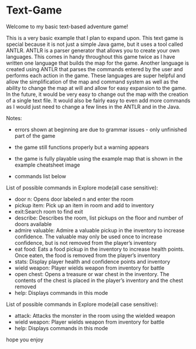 # Text-Game

Welcome to my basic text-based adventure game!

This is a very basic example that I plan to expand upon. This text game is special because it is not just a simple Java game, but it uses a tool called ANTLR. ANTLR is a parser generator that allows you to create your own languages. This comes in handy throughout this game twice as I have written one language that builds the map for the game. Another language is created using ANTLR that parses the commands entered by the user and performs each action in the game. These languages are super helpful and allow the simplification of the map and command system as well as the ability to change the map at will and allow for easy expansion to the game. In the future, it would be very easy to change out the map with the creation of a single text file. It would also be fairly easy to even add more commands as I would just need to change a few lines in the ANTLR and in the Java.

Notes:
- errors shown at beginning are due to grammar issues - only unfinished part of the game
- the game still functions properly but a warning appears

- the game is fully playable using the example map that is shown in the example cheatsheet image
- commands list below


List of possible commands in Explore mode(all case sensitive): 
- door n: Opens door labeled n and enter the room
- pickup item: Pick up an item in room and add to inventory
- exit:Search room to find exit
- describe: Describes the room, list pickups on the floor and number of doors
available
- admire valuable: Admire a valuable pickup in the inventory to increase confidence.
The valuable may only be used once to increase confidence, but is
not removed from the player’s inventory
- eat food: Eats a food pickup in the inventory to increase health points. Once
eaten, the food is removed from the player’s inventory
- stats: Display player health and confidence points and inventory
- wield weapon: Player wields weapon from inventory for battle
- open chest: Opens a treasure or war chest in the inventory. The contents of the
chest is placed in the player’s inventory and the chest removed
- help: Displays commands in this mode

List of possible commands in Explore mode(all case sensitive): 
- attack: Attacks the monster in the room using the wielded weapon
- wield weapon: Player wields weapon from inventory for battle
- help: Displays commands in this mode


hope you enjoy
